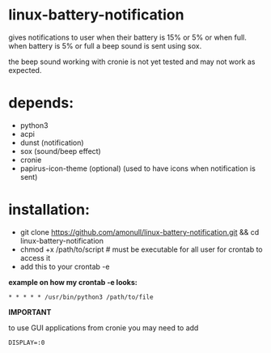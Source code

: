 # linux-battery-notification
gives notifications to user when their battery is 15% or 5% or when full. when battery is 5% or full a beep sound is sent using sox.

the beep sound working with cronie is not yet tested and may not work as expected.

# depends:
- python3
- acpi
- dunst (notification)
- sox (sound/beep effect)
- cronie
- papirus-icon-theme (optional) (used to have icons when notification is sent)

# installation:
- git clone https://github.com/amonull/linux-battery-notification.git && cd linux-battery-notification
- chmod +x /path/to/script # must be executable for all user for crontab to access it
- add this to your crontab -e 

**example on how my crontab -e looks:**

```* * * * * /usr/bin/python3 /path/to/file```


**IMPORTANT**

to use GUI applications from cronie you may need to add

```DISPLAY=:0```
